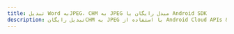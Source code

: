 ---title: تبدیل Word بهJPEG، CHM به JPEG مبدل رایگان یا Android SDKdescription: تبدیل رایگانCHM به JPEG با استفاده از Android Cloud APIs & SDK. همچنین اسناد Microsoft Word و OpenOffice را در Cloud ایجاد، ویرایش و رندر کنید.---